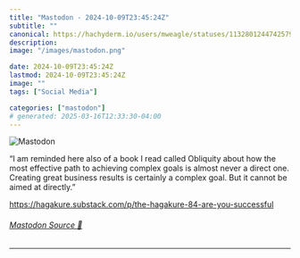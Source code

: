 ```yaml
---
title: "Mastodon - 2024-10-09T23:45:24Z"
subtitle: ""
canonical: https://hachyderm.io/users/mweagle/statuses/113280124474257932
description:
image: "/images/mastodon.png"

date: 2024-10-09T23:45:24Z
lastmod: 2024-10-09T23:45:24Z
image: ""
tags: ["Social Media"]

categories: ["mastodon"]
# generated: 2025-03-16T12:33:30-04:00
---
```

![Mastodon](/images/mastodon.png)

<p>“I am reminded here also of a book I read called Obliquity about how the most effective path to achieving complex goals is almost never a direct one. Creating great business results is certainly a complex goal. But it cannot be aimed at directly.”</p><p><a href="https://hagakure.substack.com/p/the-hagakure-84-are-you-successful" target="_blank" rel="nofollow noopener noreferrer" translate="no"><span class="invisible">https://</span><span class="ellipsis">hagakure.substack.com/p/the-ha</span><span class="invisible">gakure-84-are-you-successful</span></a></p>


###### [Mastodon Source 🐘](https://hachyderm.io/@mweagle/113280124474257932)

___
